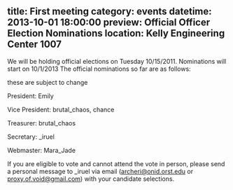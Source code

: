 title: First meeting
category: events
datetime: 2013-10-01 18:00:00
preview: Official Officer Election Nominations
location: Kelly Engineering Center 1007
---
We will be holding official elections on Tuesday 10/15/2011. Nominations
will start on 10/1/2013 The official nominations so far are as follows:

these are subject to change

President: Emily

Vice President: brutal_chaos, chance

Treasurer: brutal_chaos

Secretary: _iruel

Webmaster: Mara_Jade


If you are eligible to vote and cannot attend the vote in person, please send
a personal message to _iruel via email (archeri@onid.orst.edu or proxy.of.void@gmail.com) with
your candidate selections.
